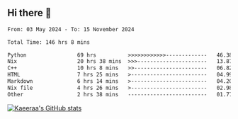 ## Hi there 👋

<!--START_SECTION:waka-->

```txt
From: 03 May 2024 - To: 15 November 2024

Total Time: 146 hrs 8 mins

Python                69 hrs          >>>>>>>>>>>>-------------   46.38 %
Nix                   20 hrs 38 mins  >>>----------------------   13.87 %
C++                   10 hrs 8 mins   >>-----------------------   06.82 %
HTML                  7 hrs 25 mins   >------------------------   04.99 %
Markdown              6 hrs 14 mins   >------------------------   04.20 %
Nix file              4 hrs 26 mins   >------------------------   02.98 %
Other                 2 hrs 38 mins   -------------------------   01.77 %
```

<!--END_SECTION:waka-->

[![Kaeeraa's GitHub stats](https://github-readme-stats.vercel.app/api?username=kaeeraa)](https://github.com/kaeeraa/github-readme-stats)
